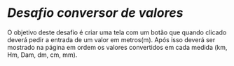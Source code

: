 # *Desafio conversor de valores*

O objetivo deste desafio é criar uma tela com um botão que quando clicado deverá pedir a entrada de um valor em metros(m). Após isso deverá ser mostrado na página em ordem os valores convertidos em cada medida (km, Hm, Dam, dm, cm, mm).